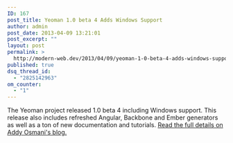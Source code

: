 ```yaml
---
ID: 167
post_title: Yeoman 1.0 beta 4 Adds Windows Support
author: admin
post_date: 2013-04-09 13:21:01
post_excerpt: ""
layout: post
permalink: >
  http://modern-web.dev/2013/04/09/yeoman-1-0-beta-4-adds-windows-support/
published: true
dsq_thread_id:
  - "2825142963"
om_counter:
  - "1"
---
```

The Yeoman project released 1.0 beta 4 including Windows support. This release also includes refreshed Angular, Backbone and Ember generators as well as a ton of new documentation and tutorials. [Read the full details on Addy Osmani's blog.][1]

 [1]: http://addyosmani.com/blog/yeoman-update-announcing-1-0-beta-4/